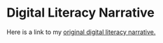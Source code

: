 # Digital Literacy Narrative

Here is a link to my [original digital literacy narrative.](https://sites.google.com/umn.edu/sylviapln/home)